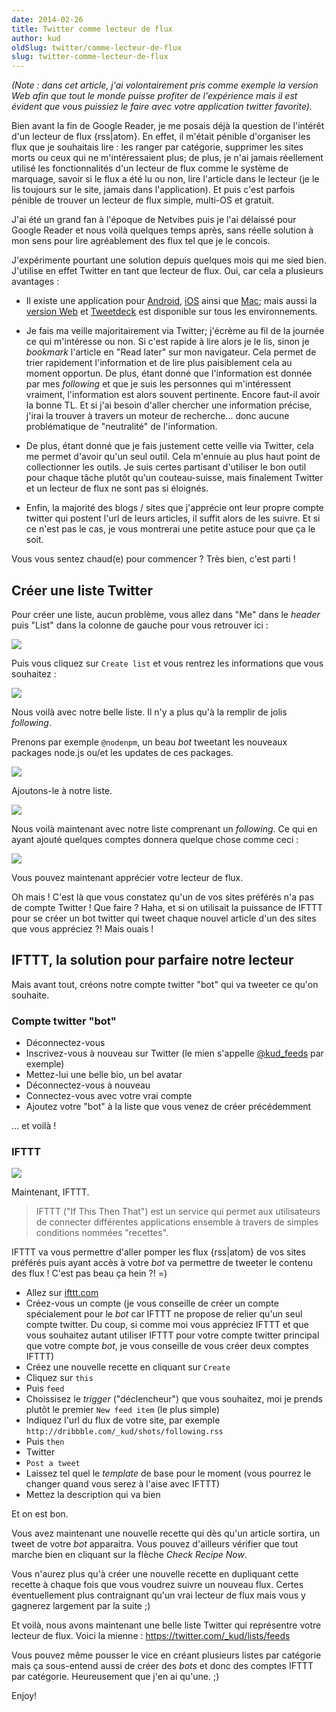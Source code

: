 ```yaml
---
date: 2014-02-26
title: Twitter comme lecteur de flux
author: kud
oldSlug: twitter/comme-lecteur-de-flux
slug: twitter-comme-lecteur-de-flux
---
```


_(Note : dans cet article, j'ai volontairement pris comme exemple la version Web
afin que tout le monde puisse profiter de l'expérience mais il est évident que
vous puissiez le faire avec votre application twitter favorite)._

Bien avant la fin de Google Reader, je me posais déjà la question de l'intérêt
d'un lecteur de flux {rss|atom}. En effet, il m'était pénible d'organiser les
flux que je souhaitais lire : les ranger par catégorie, supprimer les sites
morts ou ceux qui ne m'intéressaient plus; de plus, je n'ai jamais réellement
utilisé les fonctionnalités d'un lecteur de flux comme le système de marquage,
savoir si le flux a été lu ou non, lire l'article dans le lecteur (je le lis
toujours sur le site, jamais dans l'application). Et puis c'est parfois pénible
de trouver un lecteur de flux simple, multi-OS et gratuit.

J'ai été un grand fan à l'époque de Netvibes puis je l'ai délaissé pour Google
Reader et nous voilà quelques temps après, sans réelle solution à mon sens pour
lire agréablement des flux tel que je le concois.

J'expérimente pourtant une solution depuis quelques mois qui me sied bien.
J'utilise en effet Twitter en tant que lecteur de flux. Oui, car cela a
plusieurs avantages :

- Il existe une application pour
  [Android](https://play.google.com/store/apps/details?id=com.twitter.android&hl=fr),
  [iOS](https://about.twitter.com/products/iphone) ainsi que
  [Mac](https://itunes.apple.com/fr/app/twitter/id409789998?mt=12); mais aussi
  la [version Web](https://twitter.com/) et
  [Tweetdeck](https://tweetdeck.twitter.com/) est disponible sur tous les
  environnements.

- Je fais ma veille majoritairement via Twitter; j'écrème au fil de la journée
  ce qui m'intéresse ou non. Si c'est rapide à lire alors je le lis, sinon je
  _bookmark_ l'article en "Read later" sur mon navigateur. Cela permet de trier
  rapidement l'information et de lire plus paisiblement cela au moment opportun.
  De plus, étant donné que l'information est donnée par mes _following_ et que
  je suis les personnes qui m'intéressent vraiment, l'information est alors
  souvent pertinente. Encore faut-il avoir la bonne TL. Et si j'ai besoin
  d'aller chercher une information précise, j'irai la trouver à travers un
  moteur de recherche... donc aucune problématique de "neutralité" de
  l'information.

- De plus, étant donné que je fais justement cette veille via Twitter, cela me
  permet d'avoir qu'un seul outil. Cela m'ennuie au plus haut point de
  collectionner les outils. Je suis certes partisant d'utiliser le bon outil
  pour chaque tâche plutôt qu'un couteau-suisse, mais finalement Twitter et un
  lecteur de flux ne sont pas si éloignés.

- Enfin, la majorité des blogs / sites que j'apprécie ont leur propre compte
  twitter qui postent l'url de leurs articles, il suffit alors de les suivre. Et
  si ce n'est pas le cas, je vous montrerai une petite astuce pour que ça le
  soit.

Vous vous sentez chaud(e) pour commencer ? Très bien, c'est parti !

## Créer une liste Twitter

Pour créer une liste, aucun problème, vous allez dans "Me" dans le _header_ puis
"List" dans la colonne de gauche pour vous retrouver ici :

![](/images/articles/2014-02-26-twitter-comme-lecteur-de-flux/twitter-list.jpg)

Puis vous cliquez sur `Create list` et vous rentrez les informations que vous
souhaitez :

![](/images/articles/2014-02-26-twitter-comme-lecteur-de-flux/create-list.png)

Nous voilà avec notre belle liste. Il n'y a plus qu'à la remplir de jolis
_following_.

Prenons par exemple `@nodenpm`, un beau _bot_ tweetant les nouveaux packages
node.js ou/et les updates de ces packages.

![](/images/articles/2014-02-26-twitter-comme-lecteur-de-flux/nodenpm.jpg)

Ajoutons-le à notre liste.

![](/images/articles/2014-02-26-twitter-comme-lecteur-de-flux/add-in-list.png)

Nous voilà maintenant avec notre liste comprenant un _following_. Ce qui en
ayant ajouté quelques comptes donnera quelque chose comme ceci :

![](/images/articles/2014-02-26-twitter-comme-lecteur-de-flux/twitter-list-read.jpg)

Vous pouvez maintenant apprécier votre lecteur de flux.

Oh mais ! C'est là que vous constatez qu'un de vos sites préférés n'a pas de
compte Twitter ! Que faire ? Haha, et si on utilisait la puissance de IFTTT pour
se créer un bot twitter qui tweet chaque nouvel article d'un des sites que vous
appréciez ?! Mais ouais !

## IFTTT, la solution pour parfaire notre lecteur

Mais avant tout, créons notre compte twitter "bot" qui va tweeter ce qu'on
souhaite.

### Compte twitter "bot"

- Déconnectez-vous
- Inscrivez-vous à nouveau sur Twitter (le mien s'appelle
  [@kud_feeds](https://twitter.com/kud_feeds) par exemple)
- Mettez-lui une belle bio, un bel avatar
- Déconnectez-vous à nouveau
- Connectez-vous avec votre vrai compte
- Ajoutez votre "bot" à la liste que vous venez de créer précédemment

... et voilà !

### IFTTT

![](/images/articles/2014-02-26-twitter-comme-lecteur-de-flux/ifttt.png)

Maintenant, IFTTT.

> IFTTT ("If This Then That") est un service qui permet aux utilisateurs de
> connecter différentes applications ensemble à travers de simples conditions
> nommées "recettes".

IFTTT va vous permettre d'aller pomper les flux {rss|atom} de vos sites préférés
puis ayant accès à votre _bot_ va permettre de tweeter le contenu des flux !
C'est pas beau ça hein ?! =)

- Allez sur [ifttt.com](https://ifttt.com)
- Créez-vous un compte (je vous conseille de créer un compte spécialement pour
  le _bot_ car IFTTT ne propose de relier qu'un seul compte twitter. Du coup, si
  comme moi vous appréciez IFTTT et que vous souhaitez autant utiliser IFTTT
  pour votre compte twitter principal que votre compte _bot_, je vous conseille
  de vous créer deux comptes IFTTT)
- Créez une nouvelle recette en cliquant sur `Create`
- Cliquez sur `this`
- Puis `feed`
- Choissisez le _trigger_ ("déclencheur") que vous souhaitez, moi je prends
  plutôt le premier `New feed item` (le plus simple)
- Indiquez l'url du flux de votre site, par exemple
  `http://dribbble.com/_kud/shots/following.rss`
- Puis `then`
- Twitter
- `Post a tweet`
- Laissez tel quel le _template_ de base pour le moment (vous pourrez le changer
  quand vous serez à l'aise avec IFTTT)
- Mettez la description qui va bien

Et on est bon.

Vous avez maintenant une nouvelle recette qui dès qu'un article sortira, un
tweet de votre _bot_ apparaitra. Vous pouvez d'ailleurs vérifier que tout marche
bien en cliquant sur la flèche _Check Recipe Now_.

Vous n'aurez plus qu'à créer une nouvelle recette en dupliquant cette recette à
chaque fois que vous voudrez suivre un nouveau flux. Certes éventuellement plus
contraignant qu'un vrai lecteur de flux mais vous y gagnerez largement par la
suite ;)

Et voilà, nous avons maintenant une belle liste Twitter qui représentre votre
lecteur de flux. Voici la mienne : https://twitter.com/_kud/lists/feeds

Vous pouvez même pousser le vice en créant plusieurs listes par catégorie mais
ça sous-entend aussi de créer des _bots_ et donc des comptes IFTTT par
catégorie. Heureusement que j'en ai qu'une. ;)

Enjoy!
